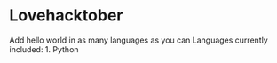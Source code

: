 # Lovehacktober
Add hello world in as many languages as you can
Languages currently included:
    1. Python
